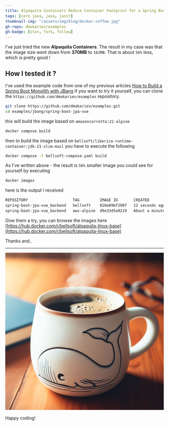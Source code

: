 ```yaml
---
title: Alpaquita Containers Reduce Container Footprint for a Spring Boot App
tags: [core java, java, junit]
thumbnail-img: "/assets/img/blog/docker-coffee.jpg"
gh-repo: dmakariev/examples
gh-badge: [star, fork, follow]
---
```


I've just tried the new **Alpaquita Containers**. The result in my case was that 
the image size went down from **370MB** to `162MB`.
That is about `56%` less, which is pretty good ! 

## How I tested it ?  
I've used the example code from one of my previous articles [How to Build a Spring Boot Monolith with JBang](https://www.makariev.com/blog/how-to-build-spring-boot-monolith-with-jbang/)
if you want to try it yourself, you can clone the `https://github.com/dmakariev/examples` repository.
```bash
git clone https://github.com/dmakariev/examples.git
cd examples/jbang/spring-boot-jpa-vue
``` 

this will build the image based on `amazoncorretto:21-alpine`
```bash
docker compose build 
```

then to build the image based on `bellsoft/liberica-runtime-container:jdk-21-slim-musl` 
you have to execute the following 
```bash
docker compose -f bellsoft-compose.yaml build  
```

As I've written above - the result is `56%` smaller image 
you could see for yourself by executing 
```bash
docker images  
```
here is the output I received 
```bash 
REPOSITORY                    TAG         IMAGE ID       CREATED             SIZE
spring-boot-jpa-vue_backend   bellsoft    810e09bf2907   12 seconds ago      162MB
spring-boot-jpa-vue_backend   aws-alpine  d9e33d5a9219   About a minute ago  370MB
```
Give them a try, you can browse the images here [https://hub.docker.com/r/bellsoft/alpaquita-linux-base](https://hub.docker.com/r/bellsoft/alpaquita-linux-base)

Thanks and..

---

[![Coffee Time!](/assets/img/blog/docker-coffee.jpg)](/assets/img/blog/docker-coffee.jpg)

Happy coding!



